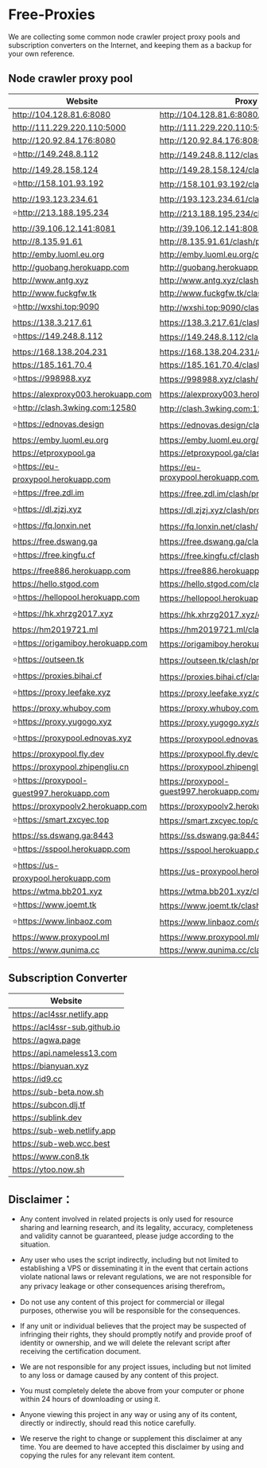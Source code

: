 # Free-Proxies

We are collecting some common node crawler project proxy pools and subscription converters on the Internet, and keeping them as a backup for your own reference.

## Node crawler proxy pool

| Website               | Proxy Pool              |
| --------------------- | ----------------------- | 
| http://104.128.81.6:8080 | http://104.128.81.6:8080/clash/proxies |
| http://111.229.220.110:5000 | http://111.229.220.110:5000/clash/proxies |
| http://120.92.84.176:8080 | http://120.92.84.176:8080/clash/proxies |
| :star:http://149.248.8.112 | http://149.248.8.112/clash/proxies |
| http://149.28.158.124 | http://149.28.158.124/clash/proxies |
| :star:http://158.101.93.192 | http://158.101.93.192/clash/proxies |
| http://193.123.234.61 | http://193.123.234.61/clash/proxies |
| :star:http://213.188.195.234 | http://213.188.195.234/clash/proxies |
| http://39.106.12.141:8081 | http://39.106.12.141:8081/clash/proxies |
| http://8.135.91.61 | http://8.135.91.61/clash/proxies |
| http://emby.luoml.eu.org | http://emby.luoml.eu.org/clash/proxies |
| http://guobang.herokuapp.com | http://guobang.herokuapp.com/clash/proxies |
| http://www.antg.xyz | http://www.antg.xyz/clash/proxies |
| http://www.fuckgfw.tk | http://www.fuckgfw.tk/clash/proxies |
| :star:http://wxshi.top:9090 | http://wxshi.top:9090/clash/proxies |
| https://138.3.217.61 | https://138.3.217.61/clash/proxies |
| :star:https://149.248.8.112 | https://149.248.8.112/clash/proxies |
| https://168.138.204.231 | https://168.138.204.231/clash/proxies |
| https://185.161.70.4 | https://185.161.70.4/clash/proxies |
| :star:https://998988.xyz | https://998988.xyz/clash/proxies |
| https://alexproxy003.herokuapp.com | https://alexproxy003.herokuapp.com/clash/proxies |
| :star:http://clash.3wking.com:12580 | http://clash.3wking.com:12580/clash/proxies |
| :star:https://ednovas.design | https://ednovas.design/clash/proxies |
| https://emby.luoml.eu.org | https://emby.luoml.eu.org/clash/proxies |
| https://etproxypool.ga | https://etproxypool.ga/clash/proxies |
| :star:https://eu-proxypool.herokuapp.com | https://eu-proxypool.herokuapp.com/clash/proxies |
| :star:https://free.zdl.im | https://free.zdl.im/clash/proxies |
| :star:https://dl.zjzj.xyz | https://dl.zjzj.xyz/clash/proxies |
| :star:https://fq.lonxin.net | https://fq.lonxin.net/clash/proxies |
| https://free.dswang.ga | https://free.dswang.ga/clash/proxies |
| :star:https://free.kingfu.cf | https://free.kingfu.cf/clash/proxies |
| https://free886.herokuapp.com | https://free886.herokuapp.com/clash/proxies |
| https://hello.stgod.com | https://hello.stgod.com/clash/proxies |
| :star:https://hellopool.herokuapp.com | https://hellopool.herokuapp.com/clash/proxies |
| :star:https://hk.xhrzg2017.xyz | https://hk.xhrzg2017.xyz/clash/proxies |
| https://hm2019721.ml | https://hm2019721.ml/clash/proxies |
| :star:https://origamiboy.herokuapp.com | https://origamiboy.herokuapp.com/clash/proxies |
| :star:https://outseen.tk | https://outseen.tk/clash/proxies |
| :star:https://proxies.bihai.cf | https://proxies.bihai.cf/clash/proxies |
| :star:https://proxy.leefake.xyz | https://proxy.leefake.xyz/clash/proxies |
| https://proxy.whuboy.com | https://proxy.whuboy.com/clash/proxies |
| :star:https://proxy.yugogo.xyz | https://proxy.yugogo.xyz/clash/proxies |
| :star:https://proxypool.ednovas.xyz | https://proxypool.ednovas.xyz/clash/proxies |
| https://proxypool.fly.dev | https://proxypool.fly.dev/clash/proxies |
| https://proxypool.zhipengliu.cn | https://proxypool.zhipengliu.cn/clash/proxies |
| :star:https://proxypool-guest997.herokuapp.com | https://proxypool-guest997.herokuapp.com/clash/proxies |
| https://proxypoolv2.herokuapp.com | https://proxypoolv2.herokuapp.com/clash/proxies |
| :star:https://smart.zxcyec.top | https://smart.zxcyec.top/clash/proxies |
| https://ss.dswang.ga:8443 | https://ss.dswang.ga:8443/clash/proxies |
| :star:https://sspool.herokuapp.com | https://sspool.herokuapp.com/clash/proxies |
| :star:https://us-proxypool.herokuapp.com | https://us-proxypool.herokuapp.com/clash/proxies |
| https://wtma.bb201.xyz | https://wtma.bb201.xyz/clash/proxies |
| :star:https://www.joemt.tk | https://www.joemt.tk/clash/proxies |
| :star:https://www.linbaoz.com | https://www.linbaoz.com/clash/proxies |
| https://www.proxypool.ml | https://www.proxypool.ml/clash/proxies |
| https://www.qunima.cc | https://www.qunima.cc/clash/proxies |


## Subscription Converter

| Website                | 
| ---------------------- | 
| https://acl4ssr.netlify.app  |
| https://acl4ssr-sub.github.io  |
| https://agwa.page  |
| https://api.nameless13.com  |
| https://bianyuan.xyz  |
| https://id9.cc  |
| https://sub-beta.now.sh  |
| https://subcon.dlj.tf  |
| https://sublink.dev  |
| https://sub-web.netlify.app  |
| https://sub-web.wcc.best  |
| https://www.con8.tk  |
| https://ytoo.now.sh  |


## Disclaimer：

* Any content involved in related projects is only used for resource sharing and learning research, and its legality, accuracy, completeness and validity cannot be guaranteed, please judge according to the situation.

* Any user who uses the script indirectly, including but not limited to establishing a VPS or disseminating it in the event that certain actions violate national laws or relevant regulations, we are not responsible for any privacy leakage or other consequences arising therefrom。

* Do not use any content of this project for commercial or illegal purposes, otherwise you will be responsible for the consequences.

* If any unit or individual believes that the project may be suspected of infringing their rights, they should promptly notify and provide proof of identity or ownership, and we will delete the relevant script after receiving the certification document.

* We are not responsible for any project issues, including but not limited to any loss or damage caused by any content of this project.

* You must completely delete the above from your computer or phone within 24 hours of downloading or using it.

* Anyone viewing this project in any way or using any of its content, directly or indirectly, should read this notice carefully.

* We reserve the right to change or supplement this disclaimer at any time. You are deemed to have accepted this disclaimer by using and copying the rules for any relevant item content.
